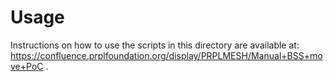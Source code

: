 # Usage

Instructions on how to use the scripts in this directory are available at: https://confluence.prplfoundation.org/display/PRPLMESH/Manual+BSS+move+PoC .
